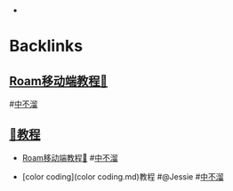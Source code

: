 - 

# Backlinks
## [Roam移动端教程🏃](Roam移动端教程🏃.md)

#[中不溜](中不溜.md)

## [📘教程](📘教程.md)
- [Roam移动端教程🏃](Roam移动端教程🏃.md) #[中不溜](中不溜.md)

- [color coding](color coding.md)教程 #@Jessie #[中不溜](中不溜.md)

